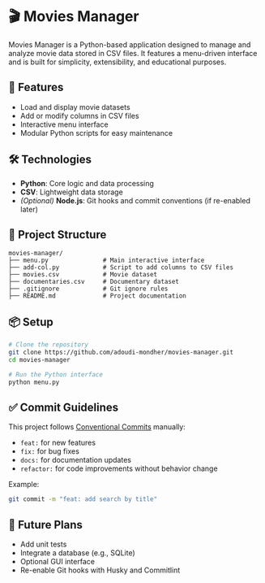# 🎬 Movies Manager

Movies Manager is a Python-based application designed to manage and analyze movie data stored in CSV files. It features a menu-driven interface and is built for simplicity, extensibility, and educational purposes.

## 🚀 Features

- Load and display movie datasets
- Add or modify columns in CSV files
- Interactive menu interface
- Modular Python scripts for easy maintenance

## 🛠️ Technologies

- **Python**: Core logic and data processing
- **CSV**: Lightweight data storage
- *(Optional)* **Node.js**: Git hooks and commit conventions (if re-enabled later)

## 📁 Project Structure

```
movies-manager/
├── menu.py               # Main interactive interface
├── add-col.py            # Script to add columns to CSV files
├── movies.csv            # Movie dataset
├── documentaries.csv     # Documentary dataset
├── .gitignore            # Git ignore rules
├── README.md             # Project documentation
```

## 📦 Setup

```bash
# Clone the repository
git clone https://github.com/adoudi-mondher/movies-manager.git
cd movies-manager

# Run the Python interface
python menu.py
```

## ✅ Commit Guidelines

This project follows [Conventional Commits](https://www.conventionalcommits.org/en/v1.0.0/) manually:

- `feat:` for new features  
- `fix:` for bug fixes  
- `docs:` for documentation updates  
- `refactor:` for code improvements without behavior change

Example:

```bash
git commit -m "feat: add search by title"
```

## 📌 Future Plans

- Add unit tests
- Integrate a database (e.g., SQLite)
- Optional GUI interface
- Re-enable Git hooks with Husky and Commitlint
